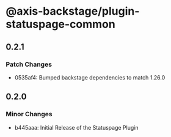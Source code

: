 # @axis-backstage/plugin-statuspage-common

## 0.2.1

### Patch Changes

- 0535af4: Bumped backstage dependencies to match 1.26.0

## 0.2.0

### Minor Changes

- b445aaa: Initial Release of the Statuspage Plugin
